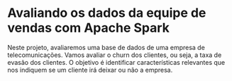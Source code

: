 # Avaliando os dados da equipe de vendas com Apache Spark
Neste projeto, avaliaremos uma base de dados de uma empresa de telecomunicações. Vamos avaliar o churn dos clientes, ou seja, a taxa de evasão dos clientes. O objetivo é identificar características relevantes que nos indiquem se um cliente irá deixar ou não a empresa.
